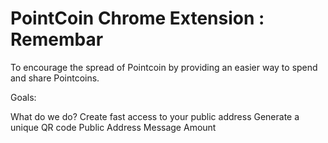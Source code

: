 PointCoin Chrome Extension : Remembar 
=========================

To encourage the spread of Pointcoin by providing an easier way to spend and share Pointcoins.  


Goals:


What do we do?
Create fast access to your public address 
Generate a unique QR code
Public Address
Message
Amount



